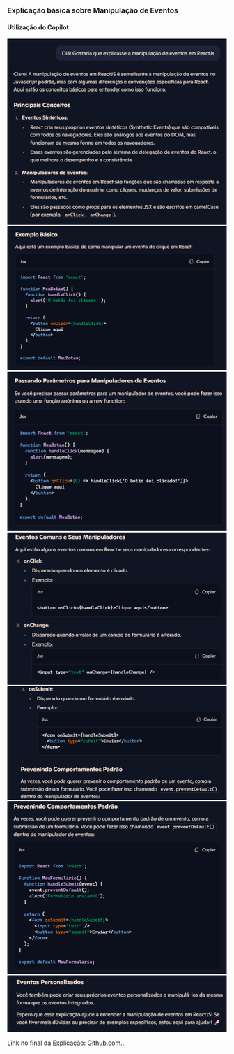 ### Explicação básica sobre Manipulação de Eventos

#### Utilização do Copilot


<img src="https://github.com/Xaobin/CoursesLearn/blob/main/All/React/imgs/ReactManipEvent1.png?raw=true"  >
<br>

<img src="https://github.com/Xaobin/CoursesLearn/blob/main/All/React/imgs/ReactManipEvent2.png?raw=true"  >
<br>

<img src="https://github.com/Xaobin/CoursesLearn/blob/main/All/React/imgs/ReactManipEvent3.png?raw=true"  >
<br>

<img src="https://github.com/Xaobin/CoursesLearn/blob/main/All/React/imgs/ReactManipEvent4.png?raw=true"  >
<br>

<img src="https://github.com/Xaobin/CoursesLearn/blob/main/All/React/imgs/ReactManipEvent5.png?raw=true"  >
<br>

<img src="https://github.com/Xaobin/CoursesLearn/blob/main/All/React/imgs/ReactManipEvent6.png?raw=true"  >
<br>

<img src="https://github.com/Xaobin/CoursesLearn/blob/main/All/React/imgs/ReactManipEvent7.png?raw=true"  >
<br>

Link no final da Explicação:
<a href="https://github.com/Esquirio/Programacao_WEB_IOS/blob/a5a051c7fefb5405fbb20b2244d9b713b2f11b0d/04-React/tema_01_intro_react/src/App.js">Github.com...</a>